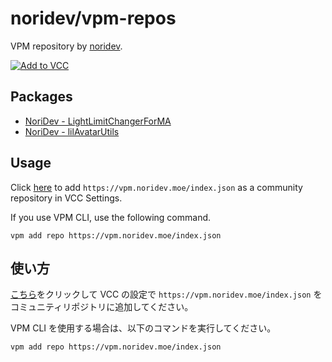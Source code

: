 # noridev/vpm-repos
VPM repository by [noridev](https://github.com/noridev).

[![Add to VCC](https://img.shields.io/badge/-Add%20to%20VCC-%232baac1?style=for-the-badge)](https://vpm.noridev.moe/)

## Packages
- [NoriDev - LightLimitChangerForMA](https://github.com/noridev/LightLimitChangerForMA)
- [NoriDev - lilAvatarUtils](https://github.com/noridev/lilAvatarUtils)

## Usage
Click [here](https://vpm.noridev.moe) to add `https://vpm.noridev.moe/index.json` as a community repository in VCC Settings.

If you use VPM CLI, use the following command.

```shell
vpm add repo https://vpm.noridev.moe/index.json
```

## 使い方
[こちら](https://vpm.noridev.moe)をクリックして VCC の設定で `https://vpm.noridev.moe/index.json` をコミュニティリポジトリに追加してください。

VPM CLI を使用する場合は、以下のコマンドを実行してください。

```shell
vpm add repo https://vpm.noridev.moe/index.json
```
